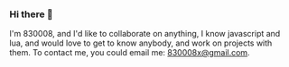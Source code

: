 ### Hi there 👋
I'm 830008, and I'd like to collaborate on anything, I know javascript and lua, and would love to get to know anybody, and work on projects with them.
To contact me, you could email me: 830008x@gmail.com.
